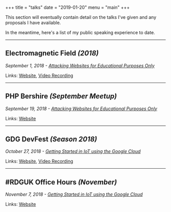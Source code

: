 +++
title = "talks"
date = "2019-01-20"
menu = "main"
+++

This section will eventually contain
detail on the talks I've given and
any proposals I have available.

In the meantime, here's a list of
my public speaking experience to date.

***

## Electromagnetic Field _(2018)_
_September 1, 2018 - [Attacking Websites for Educational Purposes Only](./infosec-coursework)_

Links: 
[Website](https://www.emfcamp.org/line-up/2018/371-attacking-websites-for-educational-purposes-only),
[Video Recording](https://www.youtube.com/watch?v=2uA2xdUKWZE)

***

## PHP Bershire _(September Meetup)_
_September 19, 2018 - [Attacking Websites for Educational Purposes Only](./infosec-coursework)_

Links:
[Website](https://www.meetup.com/PHP-Berkshire/events/254003810/)

***

## GDG DevFest _(Season 2018)_
_October 27, 2018 - [Getting Started in IoT using the Google Cloud](./intro-to-iot)_

Links:
[Website](https://gdgreading-devfest18.firebaseapp.com/schedule/2018-10-27?sessionId=122),
[Video Recording](https://www.youtube.com/watch?v=8_GzE6ry6VI)

***

## #RDGUK Office Hours _(November)_
_November 7, 2018 - [Getting Started in IoT using the Google Cloud](./intro-to-iot)_

Links: 
[Website](https://www.rdgukoh.co.uk/edition/november-2018)
